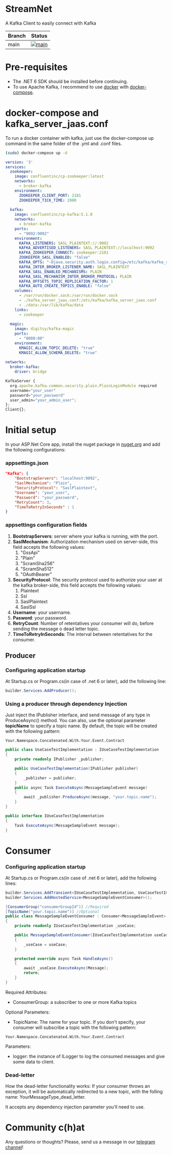 # StreamNet
A Kafka Client to easily connect with Kafka

| Branch | Status                                                                                                                                                                                         |                                                                            
|--------|------------------------------------------------------------------------------------------------------------------------------------------------------------------------------------------------|
| main   | [![main](https://github.com/otaviolarrosa/StreamNet/actions/workflows/publish.yml/badge.svg?branch=main&event=push)](https://github.com/otaviolarrosa/StreamNet/actions/workflows/publish.yml) | 

# Pre-requisites
- The .NET 6 SDK should be installed before continuing.
- To use Apache Kafka, I recommend to use [docker](https://docs.docker.com/engine/install/) with [docker-compose](https://docs.docker.com/compose/).

# docker-compose and kafka_server_jaas.conf
To run a docker container with kafka, just use the docker-compose up command in the same folder of the .yml and .conf files.

``` sh
(sudo) docker-compose up -d
```

``` yml
version: '3'
services:
  zookeeper:
    image: confluentinc/cp-zookeeper:latest
    networks: 
      - broker-kafka
    environment:
      ZOOKEEPER_CLIENT_PORT: 2181
      ZOOKEEPER_TICK_TIME: 2000
  
  kafka:
    image: confluentinc/cp-kafka:5.1.0
    networks: 
      - broker-kafka
    ports:
      - "9092:9092"
    environment:
      KAFKA_LISTENERS: SASL_PLAINTEXT://:9092
      KAFKA_ADVERTISED_LISTENERS: SASL_PLAINTEXT://localhost:9092
      KAFKA_ZOOKEEPER_CONNECT: zookeeper:2181
      ZOOKEEPER_SASL_ENABLED: "false"
      KAFKA_OPTS: "-Djava.security.auth.login.config=/etc/kafka/kafka_server_jaas.conf"
      KAFKA_INTER_BROKER_LISTENER_NAME: SASL_PLAINTEXT
      KAFKA_SASL_ENABLED_MECHANISMS: PLAIN
      KAFKA_SASL_MECHANISM_INTER_BROKER_PROTOCOL: PLAIN
      KAFKA_OFFSETS_TOPIC_REPLICATION_FACTOR: 1
      KAFKA_AUTO_CREATE_TOPICS_ENABLE: "false"
    volumes:
      - /var/run/docker.sock:/var/run/docker.sock
      - ./kafka_server_jaas.conf:/etc/kafka/kafka_server_jaas.conf
      - ./data:/var/lib/kafka/data
    links:
      - zookeeper
  
  magic:
    image: digitsy/kafka-magic
    ports:
      - "8080:80"
    environment:
      KMAGIC_ALLOW_TOPIC_DELETE: "true"
      KMAGIC_ALLOW_SCHEMA_DELETE: "true" 
  
networks: 
  broker-kafka:
    driver: bridge
```
``` js
KafkaServer {
  org.apache.kafka.common.security.plain.PlainLoginModule required
  username="your_user"
  password="your_password"
  user_admin="your_admin_user";
};
Client{};
```
# Initial setup
In your ASP.Net Core app, install the nuget package in [nuget.org](https://www.nuget.org/packages/StreamNet/)
and add the following configurations:

### appsettings.json
``` json
"Kafka": {
    "BootstrapServers": "localhost:9092",
    "SaslMechanism": "Plain",
    "SecurityProtocol": "SaslPlaintext",
    "Username": "your_user",
    "Password": "your_password",
    "RetryCount": 3,
    "TimeToRetryInSeconds" : 1
}
```
### appsettings configuration fields

1. **BootstrapServers**: server where your kafka is running, with the port.<br>
2. **SaslMechanism**: Authorization mechanism used on server-side, this field accepts the following values:
   1. "GssApi"
   2. "Plain"
   3. "ScramSha256"
   4. "ScramSha512"
   5. "OAuthBearer"
3. **SecurityProtocol**: The security protocol used to authorize your user at the kafka broker-side, this field accepts the following values:
   1. Plaintext
   2. Ssl
   3. SaslPlaintext
   4. SaslSsl
4. **Username**: your username.
5. **Pasword**: your password.
6. **RetryCount**: Number of retentatives your consumer will do, before sending the message o dead letter topic.
7. **TimeToRetryInSeconds**: The interval between retentatives for the consumer.


## Producer

### Configuring application startup
At Startup.cs or Program.cs(in case of .net 6 or later), add the following line:
``` cs 
builder.Services.AddProducer();
```
### Using a producer through dependency Injection
Just inject the IPublisher interface, and send message of any type in ProduceAsync() method.
You can also, use the optional parameter **topicName** to specify a topic name. 
By default, the topic will be created with the following pattern: 
```
Your.Namespace.Concatenated.With.Your.Event.Contract
```
``` cs 
public class UseCaseTestImplementation : IUseCaseTestImplementation
{
    private readonly IPublisher _publisher;

    public UseCaseTestImplementation(IPublisher publisher)
    {
        _publisher = publisher;
    }
    public async Task ExecuteAsync(MessageSampleEvent message)
    {
        await _publisher.ProduceAsync(message, "your.topic.name");
    }
}

public interface IUseCaseTestImplementation
{
    Task ExecuteAsync(MessageSampleEvent message);
}
```

# Consumer
### Configuring application startup
At Startup.cs or Program.cs(in case of .net 6 or later), add the following lines:
``` cs 
builder.Services.AddTransient<IUseCaseTestImplementation, UseCaseTestImplementation>();
builder.Services.AddHostedService<MessageSampleEventConsumer>();
```

``` cs
[ConsumerGroup("consumerGroupId")] //Required
[TopicName("your.topic.name")] //Optional
public class MessageSampleEventConsumer : Consumer<MessageSampleEvent>
{
    private readonly IUseCaseTestImplementation _useCase;

    public MessageSampleEventConsumer(IUseCaseTestImplementation useCase, ILogger<TestConsumer> logger) : base(logger)
    {
        _useCase = useCase;
    }

    protected override async Task HandleAsync()
    {
        await _useCase.ExecuteAsync(Message);
        return;
    }
}
```
Required Attributes:
- ConsumerGroup: a subscriber to one or more Kafka topics

Optional Parameters:
- TopicName: The name for your topic. If you don't specify, your consumer will subscribe a topic with the following pattern:
```
Your.Namespace.Concatenated.With.Your.Event.Contract
```

Parameters: 
- logger: the instance of ILogger to log the consumed messages and give some data to client.


### Dead-letter
How the dead-letter functionality works:
If your consumer throws an exception, it will be automatically redirected to a new topic, with the folling name:
YourMessageType_dead_letter.

It accepts any dependency injection parameter you'll need to use.

# Community c(h)at
Any questions or thoughts? 
Please, send us a message in our [telegram channel](https://t.me/+s-G6Sor5F5xiYTFh)!
